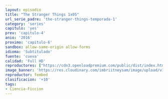 ```yaml
---
layout: episodio
title: "The Stranger Things 1x05"
url_serie_padre: 'the-stranger-things-temporada-1'
category: 'series'
capitulo: 'yes'
prev: 'capitulo-4'
anio: '2016'
proximo: 'capitulo-6'
sandbox: allow-same-origin allow-forms
idioma: 'Subtitulado'
fuente: 'cueva'
calidad: 'Full HD'
reproductores: ["https://cdn3.openloadpremium.com/public/dist/index.html?id=8ccef8434d1fda3995ce1b548e9417c0"]
image_banner: 'https://res.cloudinary.com/imbriitneysam/image/upload/v1546468955/stranger1-banner-min.jpg'
reproductor: fembed
clasificacion: '+10'
tags:
- Ciencia-Ficcion
---
```












